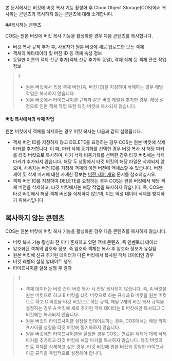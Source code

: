 본 문서에서는 버킷에 버킷 복사 기능 활성화 후 Cloud Object Storage(COS)에서 복사하는 콘텐츠와 복사하지 않는 콘텐츠에 대해 소개합니다.

##복사하는 콘텐츠

COS는 원본 버킷에 버킷 복사 기능을 활성화한 경우 다음 콘텐츠를 복사합니다.

- 버킷 복사 규칙 추가 후, 사용자가 원본 버킷에 새로 업로드한 모든 객체
- 객체의 메타데이터 및 버전 ID 등 객체 속성 정보
- 동일한 이름의 객체 신규 추가(객체 신규 추가와 동일), 객체 삭제 등 객체 관련 작업 정보

>?
>
>- 원본 버킷에서 특정 객체 버전(즉, 버전 ID)을 지정하여 삭제하는 경우 해당 작업은 복사하지 않습니다.
>- 원본 버킷에서 라이프사이클 규칙과 같은 버킷 레벨을 추가한 경우, 해당 설정으로 인한 객체 작업 또한 타깃 버킷에 복사되지 않습니다.

#### 버킷 복사에서의 삭제 작업

원본 버킷에서 객체를 삭제하는 경우 버킷 복사는 다음과 같이 실행됩니다.

- 객체 버전 ID를 지정하지 않고 DELETE를 요청하는 경우 COS는 원본 버킷에 삭제 마커를 추가합니다. 이 때, 마커 삭제 동기화를 선택한 경우 버킷 복사 시 해당 마커를 타깃 버킷으로 복사하며, 마커 삭제 비동기화를 선택한 경우 타깃 버킷에는 삭제 마커가 추가되지 않습니다. 해당 두 상황에서 타깃 버킷의 해당 파일은 삭제되지 않으며, 사용자는 버전 ID를 지정해 객체의 이전 버전에 액세스할 수 있습니다. 버전 제어 및 삭제 마커에 대한 자세한 정보는 [버전 제어 개요](https://intl.cloud.tencent.com/document/product/436/19883) 문서를 참조하십시오.
- 객체 버전 ID를 지정하여 DELETE를 요청하는 경우 COS는 원본 버킷에서 해당 객체 버전을 삭제하고, 타깃 버킷에서는 해당 작업을 복사하지 않습니다. 즉, COS는 타깃 버킷에서 해당 객체 버전을 삭제하지 않으며, 이는 악성 데이터 삭제를 방지하기 위해서입니다.

## 복사하지 않는 콘텐츠

COS는 원본 버킷에 버킷 복사 기능을 활성화한 경우 다음 콘텐츠를 복사하지 않습니다.

- 버킷 복사 기능 활성화 전 이미 존재하고 있던 객체 콘텐츠, 즉 인벤토리 데이터
- 암호화된 객체의 암호화 정보, 즉 암호화 객체는 복사 후 암호화 정보가 유실됨
- 원본 버킷에 신규 추가된 데이터가 다른 버킷에서 복사된 객체 데이터인 경우
- 버킷 레벨의 설정 업데이트 행위
- 라이프사이클 설정 실행 후 결과

>?
>
>- 객체 데이터는 버킷 간의 버킷 복사 시 전달 복사되지 않습니다. 즉, A 버킷을 원본 버킷으로 하고 B 버킷을 타깃 버킷으로 하는 규칙과 B 버킷을 원본 버킷으로 하고 C 버킷을 타깃 버킷으로 하는 규칙, 해당 2개의 버킷 복사 규칙을 설정하는 경우 A 버킷에 새로 추가된 객체 데이터는 B 버킷에만 복사되고 C 버킷에는 복사되지 않습니다.
>- 원본 버킷의 라이프사이클 설정을 업데이트하는 경우, COS에서는 해당 라이프사이클 설정을 타깃 버킷에 동기화하지 않습니다.
>- 원본 버킷에만 라이프사이클을 설정한 경우 COS는 만료된 객체에 대해 삭제 마커를 추가하고 타깃 버킷에 해당 마커를 복사하지 않습니다. 타깃 버킷의 만료 객체를 삭제하고 싶은 경우, 타깃 버킷에 원본 버킷과 동일한 라이프사이클 규칙을 독립적으로 설정해야 합니다.